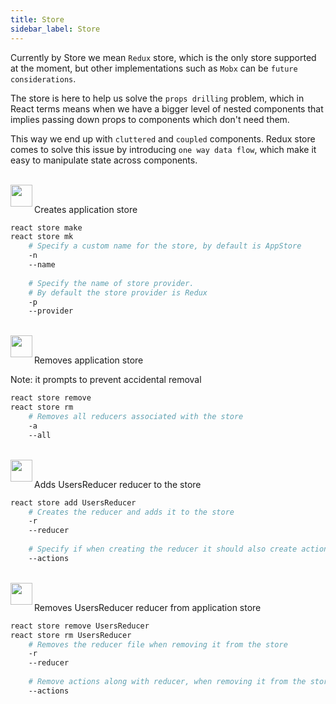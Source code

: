 ```yaml
---
title: Store
sidebar_label: Store
---
```


Currently by Store we mean `Redux` store, which is the only store supported at the moment,
but other implementations such as `Mobx` can be `future considerations`.

The store is here to help us solve the `props drilling` problem, which in React terms
means when we have a bigger level of nested components that implies passing down props
to components which don't need them.

This way we end up with `cluttered` and `coupled` components. Redux store comes to solve this
issue by introducing `one way data flow`, which make it easy to manipulate state across components.

<br/>

<img align="left" src="https://cdn.rawgit.com/steevehook/react-devcli/5ef47b56/icons/markers/draft.svg" height="35px">
<br/>

Creates application store

```bash
react store make
react store mk
    # Specify a custom name for the store, by default is AppStore
    -n
    --name
    
    # Specify the name of store provider.
    # By default the store provider is Redux
    -p
    --provider
```

<br/>

<img align="left" src="https://cdn.rawgit.com/steevehook/react-devcli/5ef47b56/icons/markers/draft.svg" height="35px">
<br/>

Removes application store

Note: it prompts to prevent accidental removal

```bash
react store remove
react store rm
    # Removes all reducers associated with the store
    -a
    --all
```

<br/>

<img align="left" src="https://cdn.rawgit.com/steevehook/react-devcli/5ef47b56/icons/markers/draft.svg" height="35px">
<br/>

Adds UsersReducer reducer to the store

```bash
react store add UsersReducer
    # Creates the reducer and adds it to the store
    -r
    --reducer
  
    # Specify if when creating the reducer it should also create actions file
    --actions
```

<br/>

<img align="left" src="https://cdn.rawgit.com/steevehook/react-devcli/5ef47b56/icons/markers/draft.svg" height="35px">
<br/>

Removes UsersReducer reducer from application store

```bash
react store remove UsersReducer
react store rm UsersReducer
    # Removes the reducer file when removing it from the store
    -r
    --reducer
  
    # Remove actions along with reducer, when removing it from the store
    --actions
```
